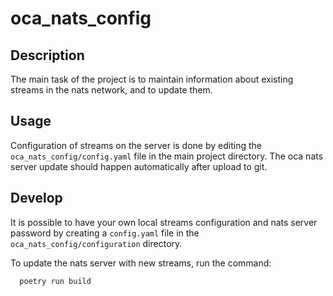 # oca_nats_config

## Description

The main task of the project is to maintain information about existing 
streams in the nats network, and to update them.

## Usage

Configuration of streams on the server is done by editing the `oca_nats_config/config.yaml` 
file in the main project directory. The oca nats server update should happen 
automatically after upload to git.


## Develop
It is possible to have your own local streams configuration and nats server 
password by creating a `config.yaml` file in the `oca_nats_config/configuration` 
directory.

To update the nats server with new streams, run the command:
```bash
  poetry run build
```

